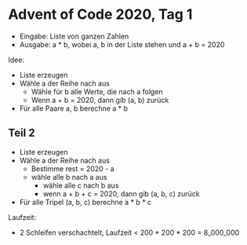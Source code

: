# Advent of Code 2020, Tag 1

- Eingabe: Liste von ganzen Zahlen
- Ausgabe: a * b, wobei a, b in der Liste stehen und a + b = 2020

Idee:

- Liste erzeugen
- Wähle a der Reihe nach aus
  - Wähle für b alle Werte, die nach a folgen
  - Wenn a + b = 2020, dann gib (a, b) zurück
- Für alle Paare a, b berechne a * b

## Teil 2

- Liste erzeugen
- Wähle a der Reihe nach aus
  - Bestimme rest = 2020 - a
  - wähle alle b nach a aus
    - wähle alle c nach b aus
    - wenn a + b + c = 2020, dann gib (a, b, c) zurück
- Für alle Tripel (a, b, c) berechne a * b * c

Laufzeit:
- 2 Schleifen verschachtelt, Laufzeit < 200 * 200 * 200 = 8_000_000
